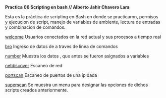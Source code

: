 **Practica 06 Scripting en bash // Alberto Jahir Chavero Lara**

Esta es la práctica de scripting en Bash en donde se practicaron,  permisos y ejecucion de script, manejo de variables de ambiente, lectura de entradas y combinacion de comandos.

[welcome](./welcome.sh) Usuarios conectados en la red actual y sus procesos a tiempo real

[bro](./bro.sh) Ingreso de datos de a traves de linea de comandos

[number](./number.sh) Muestra los datos , que antes se fueron asignados a variables

[netdiscover](./netdiscover.sh) Escaneo de red 

[portscan](./portscan.sh) Escaneo de puertos de una ip dada

[superscan](./superscan.sh) Se muestra un menu para designar las opciones de dichos scripts creados anteriormente.
